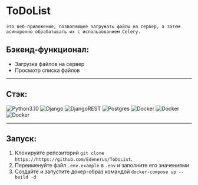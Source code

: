 # ToDoList

    Это веб-приложение, позволяющее загружать файлы на сервер, а затем асинхронно обрабатывать их с использованием Celery.


## Бэкенд-функционал:

- Загрузка файлов на сервер
- Просмотр списка файлов
  
___

## Стэк:

![Python3.10](https://img.shields.io/badge/-Python3.10-blue)
![Django](https://img.shields.io/badge/-Django-blue)
![DjangoREST](https://img.shields.io/badge/-DjangoREST-blue)
![Postgres](https://img.shields.io/badge/-Postgres-blue)
![Docker](https://img.shields.io/badge/-Docker-blue)
![Docker](https://img.shields.io/badge/-Redis-blue)
![Docker](https://img.shields.io/badge/-Celery-blue)

___

## Запуск:

1) Клонируйте репозиторий
`git clone https://https://github.com/Edenerus/ToDoList`.
2) Переименуйте файл `.env.example` в `.env` и заполните его значениями
3) Создайте и запустите докер-образ командой `docker-compose up --build -d`
